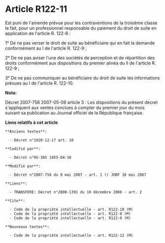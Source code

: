 # Article R122-11

Est puni de l'amende prévue pour les contraventions de la troisième classe le fait, pour un professionnel responsable du
paiement du droit de suite en application de l'article R. 122-8 :

1° De ne pas verser le droit de suite au bénéficiaire qui en fait la demande conformément au I de l'article R. 122-9 ;

2° De ne pas aviser l'une des sociétés de perception et de répartition des droits conformément aux dispositions du premier
alinéa du II de l'article R. 122-9 ;

3° De ne pas communiquer au bénéficiaire du droit de suite les informations prévues au I de l'article R. 122-10.

**Nota:**

Décret 2007-756 2007-05-09 article 3 : Les dispositions du présent décret s'appliquent aux ventes conclues à compter du
premier jour du mois suivant sa publication au Journal officiel de la République française.

**Liens relatifs à cet article**

	**Anciens textes**:

	  - Décret n°1920-12-17 art. 10

	**Codifié par**:

	  - Décret n°95-385 1955-04-10

	**Modifié par**:

	  - Décret n°2007-756 du 9 mai 2007 - art. 1 () JORF 10 mai 2007

	**Liens**:

	  - TRANSFERE: Décret n°2008-1391 du 19 décembre 2008 - art. 2

	**Cite**:

	  - Code de la propriété intellectuelle - art. R122-10 (M)
	  - Code de la propriété intellectuelle - art. R122-8 (M)
	  - Code de la propriété intellectuelle - art. R122-9 (M)

	**Nouveaux textes**:

	  - Code de la propriété intellectuelle - art. R122-12 (M)
